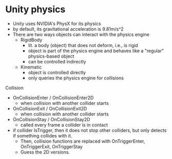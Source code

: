 # Unity physics

- Unity uses NVIDIA's PhysX for its physics
- by default, its gravitational acceleration is 9.81m/s^2
- There are two ways objects can interact with the physics engine
  - RigidBody
    - lit. a body (object) that does not deform, i.e., is rigid
    - object is part of the physics engine and behaves like a "regular" physics-based object
    - can be controlled indirectly 
  - Kinematic
    - object is controlled directly
    - only queries the physics engine for collisions

Collision

- OnCollisionEnter / OnCollisionEnter2D
  - when collision with another collider starts
- OnCollisionExit / OnCollisionExit2D
  - when collision with another collider starts
- OnCollisionStay / OnCollisionStay2D
  - called every frame a collider is in contact
- if collider IsTrigger, then it does not stop other colliders, but only detects if something collides with it.
  - Then, collision functions are replaced with OnTriggerEnter, OnTriggerExit, OnTriggerStay
  - Guess the 2D versions.